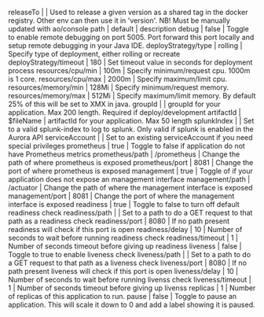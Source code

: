 releaseTo                      |              | Used to release a given version as a shared tag in the docker registry. Other env can then use it in 'version'. NB! Must be manually updated with ao/console
path                           | default      | description
debug                          | false        | Toggle to enable remote debugging on port 5005. Port forward this port locally and setup remote debugging in your Java IDE.
deployStrategy/type            | rolling      | Specify type of deployment, either rolling or recreate
deployStrategy/timeout         | 180          | Set timeout value in seconds for deployment process
resources/cpu/min              | 100m         | Specify minimum/request cpu. 1000m is 1 core.
resources/cpu/max              | 2000m        | Specify maximum/limit cpu.
resources/memory/min           | 128Mi        | Specify minimum/request memory.
resources/memory/max           | 512Mi        | Specify maximum/limit memory. By default 25% of this will be set to XMX in java.
groupId                        |              | groupId for your application.  Max 200 length. Required if deploy/development
artifactId                     | $fileName    | artifactId for your application. Max 50 length
splunkIndex                    |              | Set to a valid splunk-index to log to splunk. Only valid if splunk is enabled in the Aurora API
serviceAccount                 |              | Set to an existing serviceAccount if you need special privileges
prometheus                     | true         | Toggle to false if application do not have Prometheus metrics
prometheus/path                | /prometheus  | Change the path of where prometheus is exposed
prometheus/port                | 8081         | Change the port of where prometheus is exposed
management                     | true         | Toggle of if your application does not expose an management interface
management/path                | /actuator    | Change the path of where the management interface is exposed
management/port                | 8081         | Change the port of where the management interface is exposed
readiness                      | true         | Toggle to false to turn off default readiness check
readiness/path                 |              | Set to a path to do a GET request to that path as a readiness check
readiness/port                 | 8080         | If no path present readiness will check if this port is open
readiness/delay                | 10           | Number of seconds to wait before running readiness check
readiness/timeout              | 1            | Number of seconds timeout before giving up readiness
liveness                       | false        | Toggle to true to enable liveness check
liveness/path                  |              | Set to a path to do a GET request to that path as a liveness check
liveness/port                  | 8080         | If no path present liveness will check if this port is open
liveness/delay                 | 10           | Number of seconds to wait before running livenss check
liveness/timeout               | 1            | Number of seconds timeout before giving up livenss
replicas                       | 1            | Number of replicas of this application to run.
pause                          | false        | Toggle to pause an application. This will scale it down to 0 and add a label showing it is paused.
